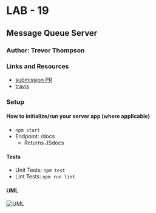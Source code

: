 # LAB - 19

## Message Queue Server

### Author: Trevor Thompson

### Links and Resources
* [submission PR](http://xyz.com)
* [travis](http://xyz.com)

### Setup
#### How to initialize/run your server app (where applicable)
* `npm start`
* Endpoint: /docs
  * Returns JSdocs
  
#### Tests
* Unit Tests: `npm test`
* Lint Tests: `npm run lint`

#### UML
![UML](imageURL)
